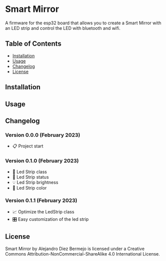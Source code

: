 # Smart Mirror

A firmware for the esp32 board that allows you to create a Smart Mirror with an LED strip and control the LED with bluetooth and wifi.

## Table of Contents

- [Installation](#installation)
- [Usage](#usage)
- [Changelog](#changelog)
- [License](#license)

## Installation

## Usage

## Changelog
### Version 0.0.0 (February 2023)
- 📋 Project start
### Version 0.1.0 (February 2023)
- 🧰 Led Strip class
- 🔘 Led Strip status
- 💡 Led Strip brightness
- 🎨 Led Strip color
### Version 0.1.1 (February 2023)
- 📈 Optimize the LedStrip class
- 🎛️ Easy customization of the led strip

## License

Smart Mirror by Alejandro Diez Bermejo is licensed under a Creative Commons Attribution-NonCommercial-ShareAlike 4.0 International License.